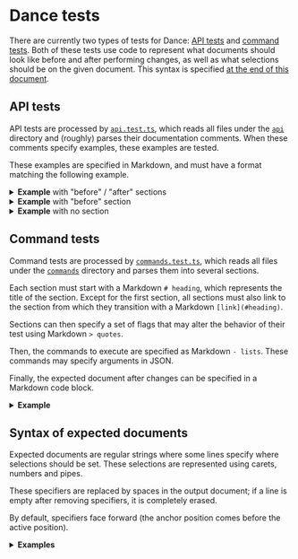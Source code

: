 # Dance tests

There are currently two types of tests for Dance: [API tests](#api-tests) and
[command tests](#command-tests). Both of these tests use code to represent
what documents should look like before and after performing changes, as well as
what selections should be on the given document. This syntax is specified [at
the end of this document](#syntax-of-expected-documents).

## API tests

API tests are processed by [`api.test.ts`](./suite/api.test.ts), which reads
all files under the [`api`](../src/api) directory and (roughly) parses their
documentation comments. When these comments specify examples, these examples
are tested.

These examples are specified in Markdown, and must have a format matching the
following example.

<details>
  <summary><b>Example</b> with "before" / "after" sections</summary>

### Example

```js
const anchor = new vscode.Position(0, 0),
      active = new vscode.Position(0, 3),
      selection = new vscode.Selection(anchor, active);

await updateSelections([selection]);
```

Before:
```
foo bar
    ^^^ 0
```

After:
```
foo bar
^^^ 0
```
</details>

<details>
  <summary><b>Example</b> with "before" section</summary>

### Example

```js
assert.strictEqual(
  Context.current.document.getText(Context.current.editor.selection),
  "bar",
);
```

With:
```
foo bar
    ^^^ 0
```
</details>

<details>
  <summary><b>Example</b> with no section</summary>

### Example

```js
const pos = (line, col) => new vscode.Position(line, col);

assert.deepStrictEqual(
  map(new vscode.Range(pos(0, 0), pos(0, 5)), (p) => p.translate(1)),
  new vscode.Range(pos(1, 0), pos(1, 5)),
);
```
</details>

## Command tests

Command tests are processed by [`commands.test.ts`](./suite/commands.test.ts),
which reads all files under the [`commands`](./suite/commands) directory and
parses them into several sections.

Each section must start with a Markdown `# heading`, which represents the title
of the section. Except for the first section, all sections must also link to
the section from which they transition with a Markdown `[link](#heading)`.

Sections can then specify a set of flags that may alter the behavior of their
test using Markdown `> quotes`.

Then, the commands to execute are specified as Markdown `- lists`. These
commands may specify arguments in JSON.

Finally, the expected document after changes can be specified in a Markdown
code block.

<details>
  <summary><b>Example</b></summary>

# initial

```
foo bar
  ^ 0
```

# search
[up](#initial)

- .search { "input": "b" }

```
foo bar
    ^ 0
```

</details>

## Syntax of expected documents

Expected documents are regular strings where some lines specify where
selections should be set. These selections are represented using carets,
numbers and pipes.

These specifiers are replaced by spaces in the output document; if a line is
empty after removing specifiers, it is completely erased.

By default, specifiers face forward (the anchor position comes before the
active position).

<details>
  <summary><b>Examples</b></summary>

> The following examples are also tested in [`utils.test.ts`](
  ./suite/utils.test.ts).

1. Equivalent to [0:0 → 0:3]:
   ```
   foo bar
   ^^^ 0
   ```
2. Equivalent to [0:0 → 0:3]:
   ```
   foo bar
   ^^| 0
   ```
3. Equivalent to [0:3 → 0:0]:
   ```
   foo bar
   |^^ 0
   ```
4. Equivalent to [0:0 → 0:3, 0:4 → 0:7]:
   ```
   foo bar
   ^^^ 0
       ^^^ 1
   ```
5. Equivalent to [0:4 → 0:7, 0:0 → 0:3]:
   ```
   foo bar
   ^^^ 1
       ^^^ 0
   ```
6. Equivalent to [0:0 → 0:1, 0:5 → 0:5]:
   ```
   foo bar
   ^ 0  | 1
   ```
7. Equivalent to [0:0 → 2:4]:
   ```
   foo
   ^ 0
    bar
     baz
      ^ 0
   ```
8. Equivalent to [0:0 → 2:4]:
   ```
   foo
   ^ 0
    bar
     baz
      | 0
   ```
9. Equivalent to [2:4 → 0:0]:
   ```
   foo
   | 0
    bar
     baz
      ^ 0
   ```
10. Equivalent to [2:4 → 0:0]:
    ```
    foo
    |^^ 0
     bar
      baz
    ^^^^ 0
    ```
11. Equivalent to [0:0 → 1:4]:
    ```

    ^ 0
    abcd
       ^ 0
    ```
12. Equivalent to [0:3 → 0:3]:
    ```
    foo
       | 0
    bar
    ```

</details>
